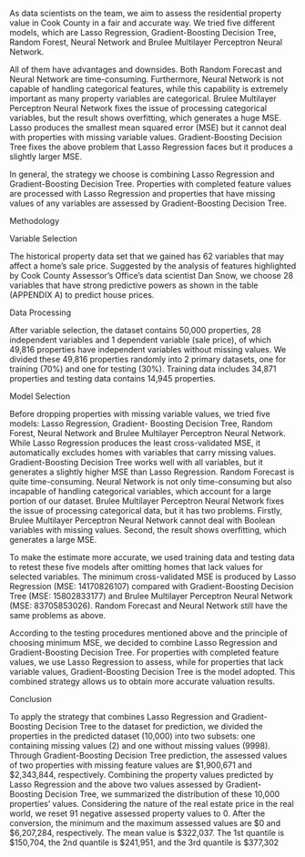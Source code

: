 As data scientists on the team, we aim to assess the residential property value in Cook County in a fair and accurate way. We tried five different models, which are Lasso Regression, Gradient-Boosting Decision Tree, Random Forest, Neural Network and Brulee Multilayer Perceptron Neural Network.

All of them have advantages and downsides. Both Random Forecast and Neural Network are time-consuming. Furthermore, Neural Network is not capable of handling categorical features, while this capability is extremely important as many property variables are categorical. Brulee Multilayer Perceptron Neural Network fixes the issue of processing categorical variables, but the result shows overfitting, which generates a huge MSE. Lasso produces the smallest mean squared error (MSE) but it cannot deal with properties with missing variable values. Gradient-Boosting Decision Tree fixes the above problem that Lasso Regression faces but it produces a slightly larger MSE.
 
In general, the strategy we choose is combining Lasso Regression and Gradient-Boosting Decision Tree. Properties with completed feature values are processed with Lasso Regression and properties that have missing values of any variables are assessed by Gradient-Boosting Decision Tree.

Methodology

Variable Selection

The historical property data set that we gained has 62 variables that may affect a home’s sale price. Suggested by the analysis of features highlighted by Cook County Assessor’s Office’s data scientist Dan Snow, we choose 28 variables that have strong predictive powers as shown in the table (APPENDIX A) to predict house prices.

Data Processing

After variable selection, the dataset contains 50,000 properties, 28 independent variables and 1 dependent variable (sale price), of which 49,816 properties have independent variables without missing values. We divided these 49,816 properties randomly into 2 primary datasets, one for training (70%) and one for testing (30%). Training data includes 34,871 properties and testing data contains 14,945 properties.

Model Selection

Before dropping properties with missing variable values, we tried five models: Lasso Regression, Gradient- Boosting Decision Tree, Random Forest, Neural Network and Brulee Multilayer Perceptron Neural Network. While Lasso Regression produces the least cross-validated MSE, it automatically excludes homes with variables that carry missing values. Gradient-Boosting Decision Tree works well with all variables, but it generates a slightly higher MSE than Lasso Regression. Random Forecast is quite time-consuming. Neural Network is not only time-consuming but also incapable of handling categorical variables, which account for a large portion of our dataset. Brulee Multilayer Perceptron Neural Network fixes the issue of processing categorical data, but it has two problems. Firstly, Brulee Multilayer Perceptron Neural Network cannot deal with Boolean variables with missing values. Second, the result shows overfitting, which generates a large MSE.

To make the estimate more accurate, we used training data and testing data to retest these five models after omitting homes that lack values for selected variables. The minimum cross-validated MSE is produced by Lasso Regression (MSE: 14170826107) compared with Gradient-Boosting Decision Tree (MSE: 15802833177) and Brulee Multilayer Perceptron Neural Network (MSE: 83705853026). Random Forecast and Neural Network still have the same problems as above.

According to the testing procedures mentioned above and the principle of choosing minimum MSE, we decided to combine Lasso Regression and Gradient-Boosting Decision Tree. For properties with completed feature values, we use Lasso Regression to assess, while for properties that lack variable values, Gradient-Boosting Decision Tree is the model adopted. This combined strategy allows us to obtain more accurate valuation results.

Conclusion

To apply the strategy that combines Lasso Regression and Gradient-Boosting Decision Tree to the dataset for prediction, we divided the properties in the predicted dataset (10,000) into two subsets: one containing missing values (2) and one without missing values (9998). Through Gradient-Boosting Decision Tree prediction, the assessed values of two properties with missing feature values are $1,900,671 and $2,343,844, respectively. Combining the property values predicted by Lasso Regression and the above two values assessed by Gradient- Boosting Decision Tree, we summarized the distribution of these 10,000 properties’ values. Considering the nature of the real estate price in the real world, we reset 91 negative assessed property values to 0. After the conversion, the minimum and the maximum assessed values are $0 and $6,207,284, respectively. The mean value is $322,037. The 1st quantile is $150,704, the 2nd quantile is $241,951, and the 3rd quantile is $377,302
